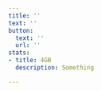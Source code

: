 ```yaml
---
title: ''
text: ''
button:
  text: ''
  url: ''
stats:
- title: 4GB
  description: Something

---
```

